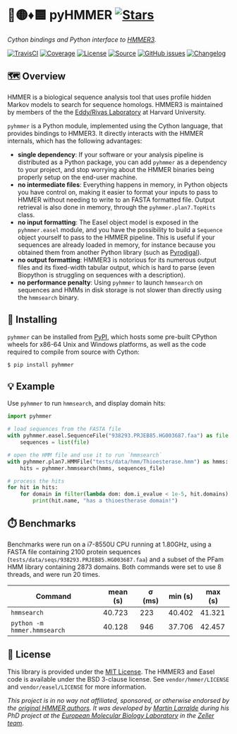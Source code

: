 # 🐍🟡♦️🟦 pyHMMER [![Stars](https://img.shields.io/github/stars/althonos/pyhmmer.svg?style=social&maxAge=3600&label=Star)](https://github.com/althonos/pyhmmer/stargazers)

*Cython bindings and Python interface to [HMMER3](https://hmmer.org/).*

[![TravisCI](https://img.shields.io/travis/com/althonos/pyhmmer/master.svg?logo=travis&maxAge=600&style=flat-square)](https://travis-ci.com/althonos/pyhmmer/branches)
[![Coverage](https://img.shields.io/codecov/c/gh/althonos/pyhmmer?style=flat-square&maxAge=3600)](https://codecov.io/gh/althonos/pyhmmer/)
[![License](https://img.shields.io/badge/license-MIT-blue.svg?style=flat-square&maxAge=2678400)](https://choosealicense.com/licenses/mit/)
[![Source](https://img.shields.io/badge/source-GitHub-303030.svg?maxAge=2678400&style=flat-square)](https://github.com/althonos/pyhmmer/)
[![GitHub issues](https://img.shields.io/github/issues/althonos/pyhmmer.svg?style=flat-square&maxAge=600)](https://github.com/althonos/pyhmmer/issues)
[![Changelog](https://img.shields.io/badge/keep%20a-changelog-8A0707.svg?maxAge=2678400&style=flat-square)](https://github.com/althonos/pyhmmer.py/blob/master/CHANGELOG.md)

<!-- [![AppVeyor](https://img.shields.io/appveyor/build/althonos/pyhmmer/master.svg?logo=appveyor&maxAge=600&style=flat-square)](https://ci.appveyor.com/project/althonos/pyhmmer/history) -->
<!-- [![PyPI](https://img.shields.io/pypi/v/pyhmmer.svg?style=flat-square&maxAge=3600)](https://pypi.org/project/pyhmmer) -->
<!-- [![Wheel](https://img.shields.io/pypi/wheel/pyhmmer.svg?style=flat-square&maxAge=3600)](https://pypi.org/project/pyhmmer/#files) -->
<!-- [![Python Versions](https://img.shields.io/pypi/pyversions/pyhmmer.svg?style=flat-square&maxAge=600)](https://pypi.org/project/pyhmmer/#files) -->
<!-- [![Python Implementations](https://img.shields.io/pypi/implementation/pyhmmer.svg?style=flat-square&maxAge=600)](https://pypi.org/project/pyhmmer/#files) -->
<!-- [![Downloads](https://img.shields.io/badge/dynamic/json?style=flat-square&color=303f9f&maxAge=86400&label=downloads&query=%24.total_downloads&url=https%3A%2F%2Fapi.pepy.tech%2Fapi%2Fprojects%2Fpyhmmer)](https://pepy.tech/project/pyhmmer) -->
<!-- [![Bioconda](https://img.shields.io/conda/vn/bioconda/pyhmmer?style=flat-square&maxAge=3600)](https://anaconda.org/bioconda/pyhmmer) -->


## 🗺️ Overview

HMMER is a biological sequence analysis tool that uses profile hidden Markov
models to search for sequence homologs. HMMER3 is maintained by members of the
the [Eddy/Rivas Laboratory](http://eddylab.org/) at Harvard University.

`pyhmmer` is a Python module, implemented using the Cython language, that
provides bindings to HMMER3. It directly interacts with the HMMER internals,
which has the following advantages:

- **single dependency**: If your software or your analysis pipeline is
  distributed as a Python package, you can add `pyhmmer` as a dependency to
  your project, and stop worrying about the HMMER binaries being properly
  setup on the end-user machine.
- **no intermediate files**: Everything happens in memory, in Python objects
  you have control on, making it easier to format your inputs to pass to
  HMMER without needing to write to an FASTA formatted file. Output retrieval
  is also done in memory, through the `pyhmmer.plan7.TopHits` class.
- **no input formatting**: The Easel object model is exposed in the `pyhmmer.easel`
  module, and you have the possibility to build a `Sequence` object yourself
  to pass to the HMMER pipeline. This is useful if your sequences are already
  loaded in memory, for instance because you obtained them from another
  Python library (such as [Pyrodigal](https://github.com/althonos/pyrodigal)).
- **no output formatting**: HMMER3 is notorious for its numerous output files
  and its fixed-width tabular output, which is hard to parse (even Biopython
  is struggling on sequences with a description).
- **no performance penalty**: Using `pyhmmer` to launch `hmmsearch` on sequences
  and HMMs in disk storage is not slower than directly using the `hmmsearch`
  binary.


## 🔧 Installing

``pyhmmer`` can be installed from [PyPI](https://pypi.org/project/pyhmmer/),
which hosts some pre-built CPython wheels for x86-64 Unix and Windows platforms,
as well as the code required to compile from source with Cython:
```console
$ pip install pyhmmer
```


## 💡 Example

Use `pyhmmer` to run `hmmsearch`, and display domain hits:
```python
import pyhmmer

# load sequences from the FASTA file
with pyhmmer.easel.SequenceFile("938293.PRJEB85.HG003687.faa") as file:
    sequences = list(file)

# open the HMM file and use it to run `hmmsearch`
with pyhmmer.plan7.HMMFile("tests/data/hmm/Thioesterase.hmm") as hmms:
    hits = pyhmmer.hmmsearch(hmms, sequences_file)

# process the hits
for hit in hits:
    for domain in filter(lambda dom: dom.i_evalue < 1e-5, hit.domains):
        print(hit.name, "has a thioestherase domain!")
```

## ⏱️ Benchmarks

Benchmarks were run on a i7-8550U CPU running at 1.80GHz, using a FASTA file
containing 2100 protein sequences (`tests/data/seqs/938293.PRJEB85.HG003687.faa`)
and a subset of the PFam HMM library containing 2873 domains. Both commands
were set to use 8 threads, and were run 20 times.

| Command                     | mean (s) | σ (ms) | min (s) | max (s) |
|-----------------------------|----------|--------|---------|---------|
| `hmmsearch`                 | 40.723   | 223    | 40.402  | 41.321  |
| `python -m hmmer.hmmsearch` | 40.128   | 946    | 37.706  | 42.457  |


## 📜 License

This library is provided under the [MIT License](https://choosealicense.com/licenses/mit/).
The HMMER3 and Easel code is available under the BSD 3-clause license. See
`vendor/hmmer/LICENSE` and `vendor/easel/LICENSE` for more information.

*This project is in no way not affiliated, sponsored, or otherwise endorsed by
the [original HMMER authors](http://hmmer.org/). It was developed by
[Martin Larralde](https://github.com/althonos/pyhmmer) during his PhD project
at the [European Molecular Biology Laboratory](https://www.embl.de/) in
the [Zeller team](https://github.com/zellerlab).*

